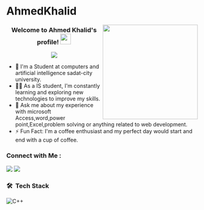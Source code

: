 # AhmedKhalid
<img width="250" align="right" src="https://c.tenor.com/_DOBjnGspYAAAAAM/code-coding.gif">
<h3 align="center">
  Welcome to Ahmed Khalid's profile!
  <img src="https://media.giphy.com/media/hvRJCLFzcasrR4ia7z/giphy.gif" width="28">
</h3>
<!-- Typing SVG by DenverCoder1 - https://github.com/DenverCoder1/readme-typing-svg -->
<p align="center">
  <a href="https://github.com/DenverCoder1/readme-typing-svg"><img src="https://readme-typing-svg.herokuapp.com/?lines=Student%20at%20FCAI;Always%20learning%20new%20things&font=Fira%20Code&center=true&width=440&height=45&color=f75c7e&vCenter=true&size=22"></a>
</p> 

- 🏢 I'm a Student at computers and artificial intelligence sadat-city university.
- 👨‍💻 As a IS student, I'm constantly learning and exploring new technologies to improve my skills.
- 💬 Ask me about my experience with microsoft Access,word,power point,Excel,problem solving or anything related to web development.
- ⚡ Fun Fact: I'm a coffee enthusiast and my perfect day would start and end with a cup of coffee.

### Connect with Me :

<a href="(https://www.linkedin.com/in/Ahmed-Khalid-5b6349259/)" target="_blank"><img src="https://img.shields.io/badge/-Ahmed%20Khalid-0077B5?style=for-the-badge&logo=Linkedin&logoColor=white"/></a>
<a href="https://t.me/AhmedKhalid" target="_blank"><img src="https://img.shields.io/badge/-Ahmed%20Khalid-0077B5?style=for-the-badge&logo=Telegram&logoColor=white"/></a>
### 🛠 &nbsp;Tech Stack

![C++](https://img.shields.io/badge/-C++%20-05122A?style=flat&logo=C++)&nbsp;
